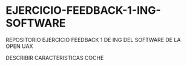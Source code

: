 # EJERCICIO-FEEDBACK-1-ING-SOFTWARE
REPOSITORIO EJERCICIO FEEDBACK 1 DE ING DEL SOFTWARE DE LA OPEN UAX


DESCRIBIR CARACTERISTICAS COCHE
